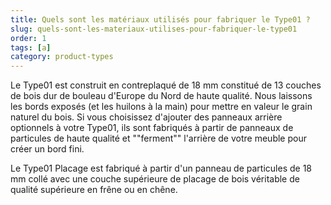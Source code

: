 ```yaml
---
title: Quels sont les matériaux utilisés pour fabriquer le Type01 ?
slug: quels-sont-les-materiaux-utilises-pour-fabriquer-le-type01
order: 1
tags: [a]
category: product-types
---
```


Le Type01 est construit en contreplaqué de 18 mm constitué de 13 couches de bois dur de bouleau d'Europe du Nord de haute qualité. Nous laissons les bords exposés (et les huilons à la main) pour mettre en valeur le grain naturel du bois. Si vous choisissez d'ajouter des panneaux arrière optionnels à votre Type01, ils sont fabriqués à partir de panneaux de particules de haute qualité et ""ferment"" l'arrière de votre meuble pour créer un bord fini.

Le Type01 Placage est fabriqué à partir d'un panneau de particules de 18 mm collé avec une couche supérieure de placage de bois véritable de qualité supérieure en frêne ou en chêne.
